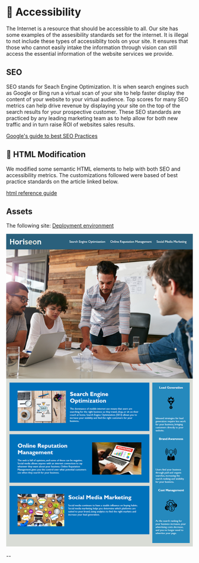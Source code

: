 # 📖 Accessibility 

The Internet is a resource that should be accessible to all. Our site has some examples of the assesibility standards set for the internet. It is illegal to not include these types of accessiblity tools on your site. It ensures that those who cannot easily intake the information through vision can still access the essential information of the website services we provide.

## SEO

SEO stands for Seach Engine Optimization. It is when search engines such as Google or Bing run a virtual scan of your site to help faster display the content of your website to your virtual audience. Top scores for many SEO metrics can help drive revenue by displaying your site on the top of the search results for your prospective customer. These SEO standards are practiced by any leading marketing team as to help allow for both new traffic and in turn raise ROI of websites sales results. 

[Google's guide to best SEO Practices](https://support.google.com/webmasters/answer/7451184?hl=en)

## 📝 HTML Modification

We modified some semantic HTML elements to help with both SEO and accessibility metrics. 
The customizations followed were based of best practice standards on the article linked below.

[html reference guide](https://www.w3schools.com/html/html_accessibility.asp)

## Assets

The following site: 
[Deployment environment](https://romer0-c.github.io/seo_optimization/)

![The following link shows an example of the sites overall layout](assets/01-html-css-git-homework-demo.png)

--